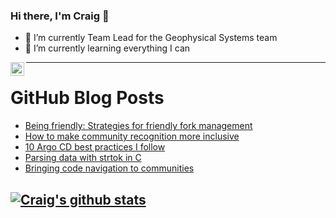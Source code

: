 ### Hi there, I'm Craig 👋

<!--
**CraigTeelFugro/CraigTeelFugro** is a ✨ _special_ ✨ repository because its `README.md` (this file) appears on your GitHub profile.

Here are some ideas to get you started:
-->

- 🔭 I’m currently Team Lead for the Geophysical Systems team
- 🌱 I’m currently learning everything I can

[<img align="left" alt="Craig Teel | LinkedIn" width="22px" src="https://cdn.jsdelivr.net/npm/simple-icons@v3/icons/linkedin.svg" />][linkedin]

---

# GitHub Blog Posts

<!-- BLOG-POST-LIST:START -->
- [Being friendly: Strategies for friendly fork management](https://github.blog/2022-05-02-friend-zone-strategies-friendly-fork-management/)
- [How to make community recognition more inclusive](https://opensource.com/article/22/5/inclusive-community-recognition)
- [10 Argo CD best practices I follow](https://opensource.com/article/22/5/argo-cd-best-practices)
- [Parsing data with strtok in C](https://opensource.com/article/22/4/parsing-data-strtok-c)
- [Bringing code navigation to communities](https://github.blog/2022-04-29-bringing-code-navigation-to-communities/)
<!-- BLOG-POST-LIST:END -->

## [![Craig's github stats](https://github-readme-stats.vercel.app/api?username=craigteelfugro)](https://github.com/anuraghazra/github-readme-stats)


[linkedin]: https://linkedin.com/in/craig-teel-b8786771
